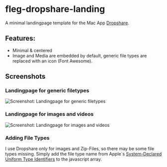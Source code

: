 # fleg-dropshare-landing

A minimal landingpage template for the Mac App [Dropshare](https://getdropsha.re). 

## Features: 
* Minimal & centered
* Image and Media are embedded by default, generic file types are replaced with an icon (Font Awesome).

## Screenshots

### Landingpage for generic filetypes

![Screenshot: Landingpage for generic filetypes](https://github.com/flegfleg/fleg-dropshare-landing/blob/master/Screenshot-Generic.PNG)

### Landingpage for images and videos

![Screenshot: Landingpage for images and videos](https://github.com/flegfleg/fleg-dropshare-landing/blob/master/Screenshot-Image.PNG)

### Adding File Types

I use Dropshare only for images and Zip-Files, so there may be some file types missing. Simply add the file type name from Apple´s [System-Declared Uniform Type Identifiers](https://developer.apple.com/library/ios/documentation/Miscellaneous/Reference/UTIRef/Articles/System-DeclaredUniformTypeIdentifiers.html) to the javascript array. 


